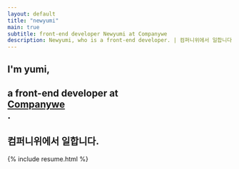 ```yaml
---
layout: default
title: "newyumi"
main: true
subtitle: front-end developer Newyumi at Companywe
description: Newyumi, who is a front-end developer. | 컴퍼니위에서 일합니다.
---
```

<div class="intro-animation">
<section class="explanation">
    <h1 class="intro">
    I'm yumi,
    </h1>
    <h1 class="intro">a front-end developer at 
        <div class="intro-link">
            <a class="transition" href="https://www.companywe.co.kr/en/" target="_blank">
                Companywe
            </a>
            <div class="underline-mask transition"></div>
            <div class="underline"></div>
        </div>.
    </h1>
    <h2 class="intro">컴퍼니위에서 일합니다.</h2>
</section>
</div>
{% include resume.html %}
